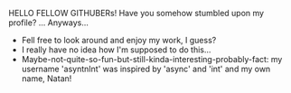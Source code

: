  HELLO FELLOW GITHUBERs! Have you somehow stumbled upon my profile? ... Anyways...
- Fell free to look around and enjoy my work, I guess?
- I really have no idea how I'm supposed to do this...
- Maybe-not-quite-so-fun-but-still-kinda-interesting-probably-fact: my username 'asyntnInt' was inspired by 'async' and 'int' and my own name, Natan!

<!---
asyntnInt/asyntnInt is a ✨ special ✨ repository because its `README.md` (this file) appears on your GitHub profile.
You can click the Preview link to take a look at your changes.
--->
